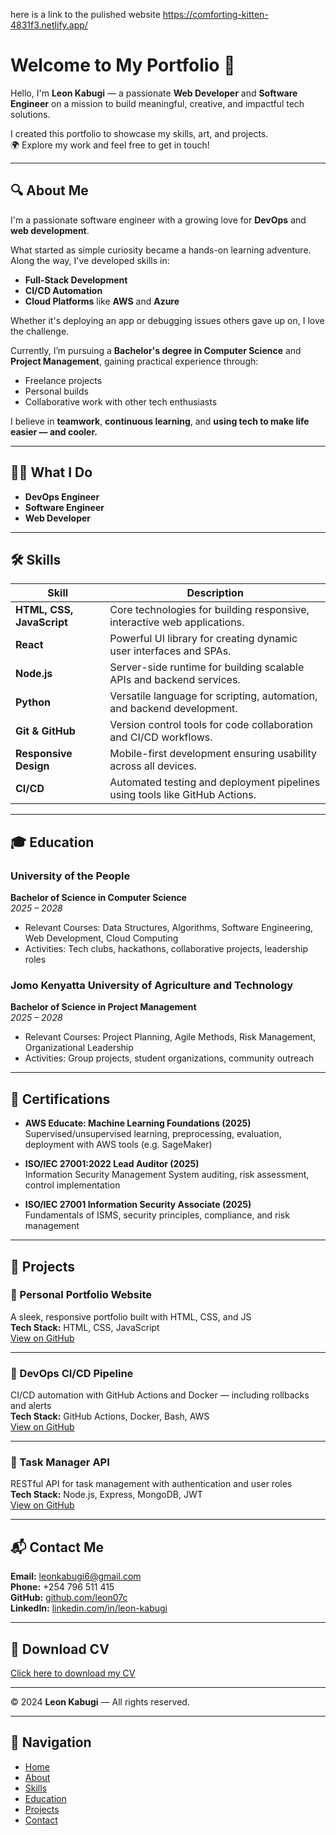here is a link to the pulished website https://comforting-kitten-4831f3.netlify.app/


# Welcome to My Portfolio 👋

Hello, I'm **Leon Kabugi** — a passionate **Web Developer** and **Software Engineer** on a mission to build meaningful, creative, and impactful tech solutions.

I created this portfolio to showcase my skills, art, and projects.  
🌍 Explore my work and feel free to get in touch!

---

## 🔍 About Me

I'm a passionate software engineer with a growing love for **DevOps** and **web development**.

What started as simple curiosity became a hands-on learning adventure. Along the way, I've developed skills in:
- **Full-Stack Development**
- **CI/CD Automation**
- **Cloud Platforms** like **AWS** and **Azure**

Whether it's deploying an app or debugging issues others gave up on, I love the challenge.

Currently, I’m pursuing a **Bachelor's degree in Computer Science** and **Project Management**, gaining practical experience through:
- Freelance projects  
- Personal builds  
- Collaborative work with other tech enthusiasts

I believe in **teamwork**, **continuous learning**, and **using tech to make life easier — and cooler.**

---

## 👨‍💻 What I Do

- **DevOps Engineer**
- **Software Engineer**
- **Web Developer**

---

## 🛠️ Skills

| Skill            | Description |
|------------------|-------------|
| **HTML, CSS, JavaScript** | Core technologies for building responsive, interactive web applications. |
| **React** | Powerful UI library for creating dynamic user interfaces and SPAs. |
| **Node.js** | Server-side runtime for building scalable APIs and backend services. |
| **Python** | Versatile language for scripting, automation, and backend development. |
| **Git & GitHub** | Version control tools for code collaboration and CI/CD workflows. |
| **Responsive Design** | Mobile-first development ensuring usability across all devices. |
| **CI/CD** | Automated testing and deployment pipelines using tools like GitHub Actions. |

---

## 🎓 Education

### **University of the People**  
**Bachelor of Science in Computer Science**  
_2025 – 2028_  
- Relevant Courses: Data Structures, Algorithms, Software Engineering, Web Development, Cloud Computing  
- Activities: Tech clubs, hackathons, collaborative projects, leadership roles

### **Jomo Kenyatta University of Agriculture and Technology**  
**Bachelor of Science in Project Management**  
_2025 – 2028_  
- Relevant Courses: Project Planning, Agile Methods, Risk Management, Organizational Leadership  
- Activities: Group projects, student organizations, community outreach

---

## 📜 Certifications

- **AWS Educate: Machine Learning Foundations (2025)**  
  Supervised/unsupervised learning, preprocessing, evaluation, deployment with AWS tools (e.g. SageMaker)

- **ISO/IEC 27001:2022 Lead Auditor (2025)**  
  Information Security Management System auditing, risk assessment, control implementation

- **ISO/IEC 27001 Information Security Associate (2025)**  
  Fundamentals of ISMS, security principles, compliance, and risk management

---

## 🚀 Projects

### **📌 Personal Portfolio Website**  
A sleek, responsive portfolio built with HTML, CSS, and JS  
**Tech Stack:** HTML, CSS, JavaScript  
[View on GitHub](#)

---

### **📌 DevOps CI/CD Pipeline**  
CI/CD automation with GitHub Actions and Docker — including rollbacks and alerts  
**Tech Stack:** GitHub Actions, Docker, Bash, AWS  
[View on GitHub](#)

---

### **📌 Task Manager API**  
RESTful API for task management with authentication and user roles  
**Tech Stack:** Node.js, Express, MongoDB, JWT  
[View on GitHub](#)

---

## 📬 Contact Me

**Email:** leonkabugi6@gmail.com  
**Phone:** +254 796 511 415  
**GitHub:** [github.com/leon07c](https://github.com/leon07c)  
**LinkedIn:** [linkedin.com/in/leon-kabugi](https://linkedin.com/in/leon-kabugi)

---

## 📄 Download CV

[Click here to download my CV](#)

---

© 2024 **Leon Kabugi** — All rights reserved.

---

## 🔗 Navigation

- [Home](#welcome-to-my-portfolio)
- [About](#about-me)
- [Skills](#skills)
- [Education](#education)
- [Projects](#projects)
- [Contact](#contact-me)
